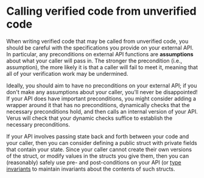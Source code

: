 # Calling verified code from unverified code

When writing verified code that may be called from unverified code,
you should be careful with the specifications you provide on your external API.
In particular, any preconditions on external API functions are **assumptions**
about what your caller will pass in.  The stronger the precondition (i.e., assumption),
the more likely it is that a caller will fail to meet it, meaning that all of 
your verification work may be undermined.

Ideally, you should aim to have no preconditions on your external API;
if you don't make any assumptions about your caller, you'll never be disappointed!
If your API does have important preconditions, you might consider adding
a wrapper around it that has no preconditions, dynamically checks that the
necessary preconditions hold, and then calls an internal version of your API.
Verus will check that your dynamic checks suffice to establish the necessary
preconditions.

If your API involves passing state back and forth between your code and your caller,
then you can consider defining a public struct with private fields that contain your
state.  Since your caller cannot create their own versions of the struct, or modify
values in the structs you give them, then you can (reasonably) safely use pre- and 
post-conditions on your API (or [type invariants](container_bst_type_invariant.md) 
to maintain invariants about the contents of such structs.
